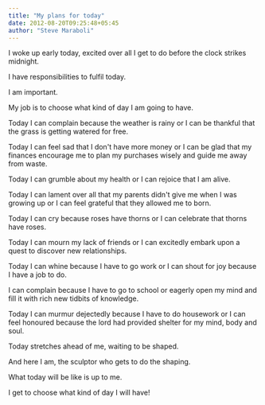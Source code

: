 ```yaml
---
title: "My plans for today"
date: 2012-08-20T09:25:48+05:45
author: "Steve Maraboli"
---
```


I woke up early today, excited over all I get to do before the clock strikes midnight.

I have responsibilities to fulfil today.

I am important.

My job is to choose what kind of day I am going to have.

Today I can complain because the weather is rainy or I can be thankful that the grass is getting watered for free.

Today I can feel sad that I don't have more money or I can be glad that my finances encourage me to plan my purchases wisely and guide me away from waste.

Today I can grumble about my health or I can rejoice that I am alive.

Today I can lament over all that my parents didn't give me when I was growing up or I can feel grateful that they allowed me to born.

Today I can cry because roses have thorns or I can celebrate that thorns have roses.

Today I can mourn my lack of friends or I can excitedly embark upon a quest to discover new relationships.

Today I can whine because I have to go work or I can shout for joy because I have a job to do.

I can complain because I have to go to school or eagerly open my mind and fill it with rich new tidbits of knowledge.

Today I can murmur dejectedly because I have to do housework or I can feel honoured because the lord had provided shelter for my mind, body and soul.

Today stretches ahead of me, waiting to be shaped.

And here I am, the sculptor who gets to do the shaping.

What today will be like is up to me.

I get to choose what kind of day I will have!
